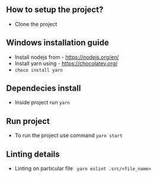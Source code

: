 ## How to setup the project?

 * Clone the project

## Windows installation guide

 * Install nodejs from - https://nodejs.org/en/
 * Install yarn using - https://chocolatey.org/
 * `choco install yarn `

## Dependecies install

 * Inside project run `yarn`

## Run project

 * To run the project use command `yarn start`

## Linting details

 * Linting on particular file ` yarn eslint .src/<file_name>`
